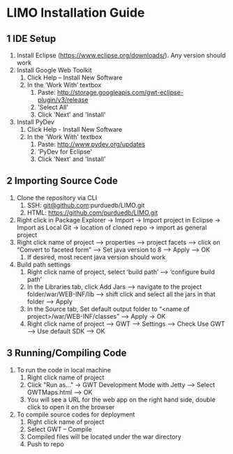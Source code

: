 # LIMO Installation Guide
## 1 IDE Setup
1. Install Eclipse (<https://www.eclipse.org/downloads/>). Any version should work
2. Install Google Web Toolkit
    1. Click Help – Install New Software
    2. In the ‘Work With’ textbox
        1. Paste: <http://storage.googleapis.com/gwt-eclipse-plugin/v3/release>
        2. 'Select All'
        3. Click 'Next' and 'Install'
3. Install PyDev
    1. Click Help - Install New Software
    2. In the 'Work With' textbox
        1. Paste: <http://www.pydev.org/updates>
        2. 'PyDev for Eclipse'
        3. Click 'Next' and 'Install'

## 2 Importing Source Code
1. Clone the repository via CLI
    1. SSH: git@github.com:purduedb/LIMO.git
    2. HTML: https://github.com/purduedb/LIMO.git
2. Right click in Package Explorer -> Import -> Import project in Eclipse -> Import as Local Git -> location of cloned repo -> import as general project
3. Right click name of project –> properties –> project facets –> click on “Convert to faceted form” –> Set java version to 8 –> Apply –> OK
    1. If desired, most recent java version should work
4. Build path settings
    1. Right click name of project, select ‘build path’ –> ‘configure build path’
    2. In the Libraries tab, click Add Jars –> navigate to the project folder/war/WEB-INF/lib –> shift click and select all the jars in that folder –> Apply
    3. In the Source tab, Set default output folder to “\<name of project\>/war/WEB-INF/classes” –> Apply -> OK
    4. Right click name of project –> GWT –> Settings –> Check Use GWT –> Use default SDK –> OK

## 3 Running/Compiling Code
1. To run the code in local machine
    1. Right click name of project
    2. Click "Run as..." -> GWT Development Mode with Jetty –> Select GWTMaps.html –> OK
    3. You will see a URL for the web app on the right hand side, double click to open it on the browser
2. To compile source codes for deployment
    1. Right click name of project
    2. Select GWT – Compile
    3. Compiled files will be located under the war directory
    4. Push to repo
